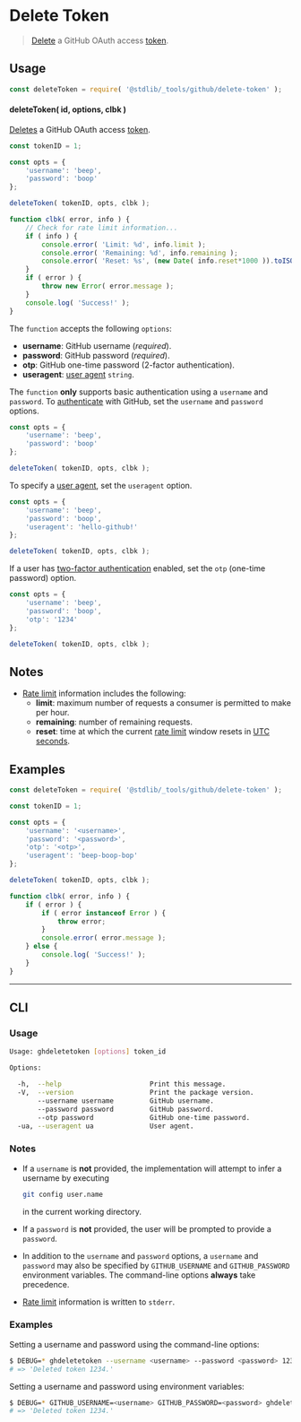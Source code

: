 <!--

@license Apache-2.0

Copyright (c) 2021 The Stdlib Authors.

Licensed under the Apache License, Version 2.0 (the "License");
you may not use this file except in compliance with the License.
You may obtain a copy of the License at

   http://www.apache.org/licenses/LICENSE-2.0

Unless required by applicable law or agreed to in writing, software
distributed under the License is distributed on an "AS IS" BASIS,
WITHOUT WARRANTIES OR CONDITIONS OF ANY KIND, either express or implied.
See the License for the specific language governing permissions and
limitations under the License.

-->

# Delete Token

> [Delete][github-delete-token] a GitHub OAuth access [token][github-token].

<!-- Section to include introductory text. Make sure to keep an empty line after the intro `section` element and another before the `/section` close. -->

<section class="intro">

</section>

<!-- /.intro -->

<!-- Package usage documentation. -->

<section class="usage">

## Usage

```javascript
const deleteToken = require( '@stdlib/_tools/github/delete-token' );
```

<a name="delete-token"></a>

#### deleteToken( id, options, clbk )

[Deletes][github-delete-token] a GitHub OAuth access [token][github-token].

<!-- run-disable -->

```javascript
const tokenID = 1;

const opts = {
    'username': 'beep',
    'password': 'boop'
};

deleteToken( tokenID, opts, clbk );

function clbk( error, info ) {
    // Check for rate limit information...
    if ( info ) {
        console.error( 'Limit: %d', info.limit );
        console.error( 'Remaining: %d', info.remaining );
        console.error( 'Reset: %s', (new Date( info.reset*1000 )).toISOString() );
    }
    if ( error ) {
        throw new Error( error.message );
    }
    console.log( 'Success!' );
}
```

The `function` accepts the following `options`:

-   **username**: GitHub username (_required_).
-   **password**: GitHub password (_required_).
-   **otp**: GitHub one-time password (2-factor authentication).
-   **useragent**: [user agent][github-user-agent] `string`.

The `function` **only** supports basic authentication using a `username` and `password`. To [authenticate][github-oauth2] with GitHub, set the `username` and `password` options.

<!-- run-disable -->

```javascript
const opts = {
    'username': 'beep',
    'password': 'boop'
};

deleteToken( tokenID, opts, clbk );
```

To specify a [user agent][github-user-agent], set the `useragent` option.

<!-- run-disable -->

```javascript
const opts = {
    'username': 'beep',
    'password': 'boop',
    'useragent': 'hello-github!'
};

deleteToken( tokenID, opts, clbk );
```

If a user has [two-factor authentication][github-two-factor] enabled, set the `otp` (one-time password) option.

<!-- run-disable -->

```javascript
const opts = {
    'username': 'beep',
    'password': 'boop',
    'otp': '1234'
};

deleteToken( tokenID, opts, clbk );
```

</section>

<!-- /.usage -->

<!-- Package usage notes. Make sure to keep an empty line after the `section` element and another before the `/section` close. -->

<section class="notes">

## Notes

-   [Rate limit][github-rate-limit] information includes the following:
    -   **limit**: maximum number of requests a consumer is permitted to make per hour.
    -   **remaining**: number of remaining requests.
    -   **reset**: time at which the current [rate limit][github-rate-limit] window resets in [UTC seconds][unix-time].

</section>

<!-- /.notes -->

<!-- Package usage examples. -->

<section class="examples">

## Examples

```javascript
const deleteToken = require( '@stdlib/_tools/github/delete-token' );

const tokenID = 1;

const opts = {
    'username': '<username>',
    'password': '<password>',
    'otp': '<otp>',
    'useragent': 'beep-boop-bop'
};

deleteToken( tokenID, opts, clbk );

function clbk( error, info ) {
    if ( error ) {
        if ( error instanceof Error ) {
            throw error;
        }
        console.error( error.message );
    } else {
        console.log( 'Success!' );
    }
}
```

</section>

<!-- /.examples -->

<!-- Section for describing a command-line interface. -->

* * *

<section class="cli">

## CLI

<!-- CLI usage documentation. -->

<section class="usage">

### Usage

```bash
Usage: ghdeletetoken [options] token_id

Options:

  -h,  --help                      Print this message.
  -V,  --version                   Print the package version.
       --username username         GitHub username.
       --password password         GitHub password.
       --otp password              GitHub one-time password.
  -ua, --useragent ua              User agent.
```

</section>

<!-- /.usage -->

<!-- CLI usage notes. Make sure to keep an empty line after the `section` element and another before the `/section` close. -->

<section class="notes">

### Notes

-   If a `username` is **not** provided, the implementation will attempt to infer a username by executing

    <!-- run-disable -->

    ```bash
    git config user.name
    ```

    in the current working directory.

-   If a `password` is **not** provided, the user will be prompted to provide a `password`.

-   In addition to the `username` and `password` options, a `username` and `password` may also be specified by `GITHUB_USERNAME` and `GITHUB_PASSWORD` environment variables. The command-line options **always** take precedence.

-   [Rate limit][github-rate-limit] information is written to `stderr`.

</section>

<!-- /.notes -->

<!-- CLI usage examples. -->

<section class="examples">

### Examples

Setting a username and password using the command-line options:

<!-- run-disable -->

```bash
$ DEBUG=* ghdeletetoken --username <username> --password <password> 1234
# => 'Deleted token 1234.'
```

Setting a username and password using environment variables:

<!-- run-disable -->

```bash
$ DEBUG=* GITHUB_USERNAME=<username> GITHUB_PASSWORD=<password> ghdeletetoken 1234
# => 'Deleted token 1234.'
```

</section>

<!-- /.examples -->

</section>

<!-- /.cli -->

<!-- Section to include cited references. If references are included, add a horizontal rule *before* the section. Make sure to keep an empty line after the `section` element and another before the `/section` close. -->

<section class="references">

</section>

<!-- /.references -->

<!-- Section for related `stdlib` packages. Do not manually edit this section, as it is automatically populated. -->

<section class="related">

</section>

<!-- /.related -->

<!-- Section for all links. Make sure to keep an empty line after the `section` element and another before the `/section` close. -->

<section class="links">

[unix-time]: https://en.wikipedia.org/wiki/Unix_time

[github-token]: https://github.com/settings/tokens/new

[github-oauth2]: https://developer.github.com/v3/#oauth2-token-sent-in-a-header

[github-user-agent]: https://developer.github.com/v3/#user-agent-required

[github-rate-limit]: https://developer.github.com/v3/rate_limit/

[github-delete-token]: https://developer.github.com/v3/oauth_authorizations/#delete-an-authorization

[github-two-factor]: https://help.github.com/articles/about-two-factor-authentication/

</section>

<!-- /.links -->
